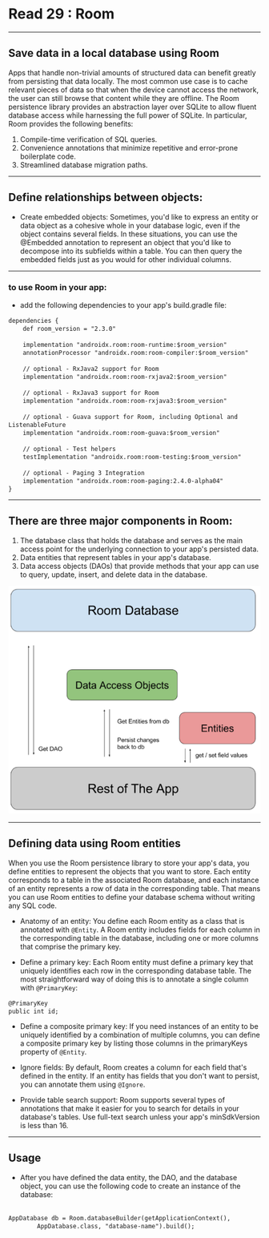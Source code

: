 # Read 29 : Room

***

## Save data in a local database using Room   

Apps that handle non-trivial amounts of structured data can benefit greatly from persisting that data locally. The most common use case is to cache relevant pieces of data so that when the device cannot access the network, the user can still browse that content while they are offline.
The Room persistence library provides an abstraction layer over SQLite to allow fluent database access while harnessing the full power of SQLite. In particular, Room provides the following benefits:

1. Compile-time verification of SQL queries.
2. Convenience annotations that minimize repetitive and error-prone boilerplate code.
3. Streamlined database migration paths.

***

## Define relationships between objects:

* Create embedded objects: Sometimes, you'd like to express an entity or data object as a cohesive whole in your database logic, even if the object contains several fields. In these situations, you can use the @Embedded annotation to represent an object that you'd like to decompose into its subfields within a table. You can then query the embedded fields just as you would for other individual columns.

***
### to use Room in your app:

* add the following dependencies to your app's build.gradle file:

```
dependencies {
    def room_version = "2.3.0"

    implementation "androidx.room:room-runtime:$room_version"
    annotationProcessor "androidx.room:room-compiler:$room_version"

    // optional - RxJava2 support for Room
    implementation "androidx.room:room-rxjava2:$room_version"

    // optional - RxJava3 support for Room
    implementation "androidx.room:room-rxjava3:$room_version"

    // optional - Guava support for Room, including Optional and ListenableFuture
    implementation "androidx.room:room-guava:$room_version"

    // optional - Test helpers
    testImplementation "androidx.room:room-testing:$room_version"

    // optional - Paging 3 Integration
    implementation "androidx.room:room-paging:2.4.0-alpha04"
}
```
***

## There are three major components in Room:
1. The database class that holds the database and serves as the main access point for the underlying connection to your app's persisted data.
2. Data entities that represent tables in your app's database.
3. Data access objects (DAOs) that provide methods that your app can use to query, update, insert, and delete data in the database.

![image](room_architecture.png)

***
 
## Defining data using Room entities

When you use the Room persistence library to store your app's data, you define entities to represent the objects that you want to store. Each entity corresponds to a table in the associated Room database, and each instance of an entity represents a row of data in the corresponding table.
That means you can use Room entities to define your database schema without writing any SQL code.

* Anatomy of an entity: You define each Room entity as a class that is annotated with ```@Entity```. A Room entity includes fields for each column in the corresponding table in the database, including one or more columns that comprise the primary key.

* Define a primary key: Each Room entity must define a primary key that uniquely identifies each row in the corresponding database table. The most straightforward way of doing this is to annotate a single column with ```@PrimaryKey```:

```
@PrimaryKey
public int id;
```

* Define a composite primary key: If you need instances of an entity to be uniquely identified by a combination of multiple columns, you can define a composite primary key by listing those columns in the primaryKeys property of ```@Entity```.

* Ignore fields: By default, Room creates a column for each field that's defined in the entity. If an entity has fields that you don't want to persist, you can annotate them using ```@Ignore```.

* Provide table search support: Room supports several types of annotations that make it easier for you to search for details in your database's tables. Use full-text search unless your app's minSdkVersion is less than 16.

***
## Usage
* After you have defined the data entity, the DAO, and the database object, you can use the following code to create an instance of the database:


```

AppDatabase db = Room.databaseBuilder(getApplicationContext(),
        AppDatabase.class, "database-name").build();

```
